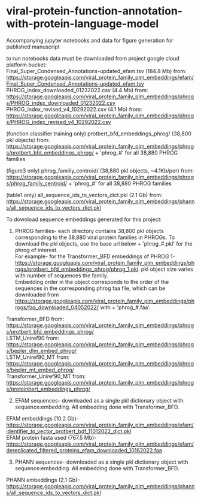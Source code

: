 # viral-protein-function-annotation-with-protein-language-model
Accompanying jupyter notebooks and data for figure generation for published manuscript

to run notebooks data must be downloaded from project google cloud platform bucket:  
Final_Super_Condensed_Annotations-updated_efam.tsv (184.8 Mb) from: https://storage.googleapis.com/viral_protein_family_plm_embeddings/efam/Final_Super_Condensed_Annotations-updated_efam.tsv
PHROG_index_downloaded_01232022.csv (4.4 Mb) from: https://storage.googleapis.com/viral_protein_family_plm_embeddings/phrogs/PHROG_index_downloaded_01232022.csv 
PHROG_index_revised_v4_10292022.csv (4.1 Mb) from: https://storage.googleapis.com/viral_protein_family_plm_embeddings/phrogs/PHROG_index_revised_v4_10292022.csv 

(function classifier training only) protbert_bfd_embeddings_phrog/ (38,800 pkl objects) from: https://storage.googleapis.com/viral_protein_family_plm_embeddings/phrogs/protbert_bfd_embeddings_phrog/ + 'phrog_#' for all 38,880 PHROG families

(figure3 only) phrog_familiy_centroid/ (38,880 pkl objects, \~4.1Kb/per) from: https://storage.googleapis.com/viral_protein_family_plm_embeddings/phrogs/phrog_family_centroid/ + 'phrog_#' for all 38,880 PHROG families

(table1 only) all_sequence_ids_to_vectors_dict.pkl (2.1 Gb) from: https://storage.googleapis.com/viral_protein_family_plm_embeddings/phanns/all_sequence_ids_to_vectors_dict.pkl


To download sequence embeddings generated for this project:

1) PHROG families- each directory contains 38,800 pkl objects corresponding to the 38,880 viral protein families in PHROGs. To download the pkl objects, use the base url below + 'phrog_#.pkl' for the phrog of interest.  
For example- for the Transformer_BFD embeddings of PHROG 1- https://storage.googleapis.com/viral_protein_family_plm_embeddings/phrogs/protbert_bfd_embeddings_phrog/phrog_1.pkl. pkl object size varies with number of sequences the family.  
Embedding order in the object corresponds to the order of the sequences in the corresponding phrog faa file, which can be downloaded from https://storage.googleapis.com/viral_protein_family_plm_embeddings/phrogs/faa_downloaded_04052022/ with + 'phrog_#.faa'.  

Transformer_BFD from: https://storage.googleapis.com/viral_protein_family_plm_embeddings/phrogs/protbert_bfd_embeddings_phrog/  
LSTM_Uniref90 from: https://storage.googleapis.com/viral_protein_family_plm_embeddings/phrogs/bepler_dlm_embed_phrog/  
LSTM_Uniref90_MT from: https://storage.googleapis.com/viral_protein_family_plm_embeddings/phrogs/bepler_mt_embed_phrog/  
Transformer_Uniref90_MT from: https://storage.googleapis.com/viral_protein_family_plm_embeddings/phrogs/proteinbert_embeddings_phrog/  

2) EFAM sequences- downloaded as a single pkl dictionary object with sequence:embedding. All embedding done with Transformer_BFD. 

EFAM embeddings (10.2 Gb)- https://storage.googleapis.com/viral_protein_family_plm_embeddings/efam/identifier_to_vector_protbert_bdf_11012022_dict.pkl  
EFAM protein fasta used (767.5 Mb)- https://storage.googleapis.com/viral_protein_family_plm_embeddings/efam/dereplicated_filtered_proteins_efam_downloaded_10162022.faa

3) PHANN sequences- downloaded as a single pkl dictionary object with sequence:embedding. All embedding done with Transformer_BFD. 

PHANN embeddings (2.1 Gb)- https://storage.googleapis.com/viral_protein_family_plm_embeddings/phanns/all_sequence_ids_to_vectors_dict.pkl

